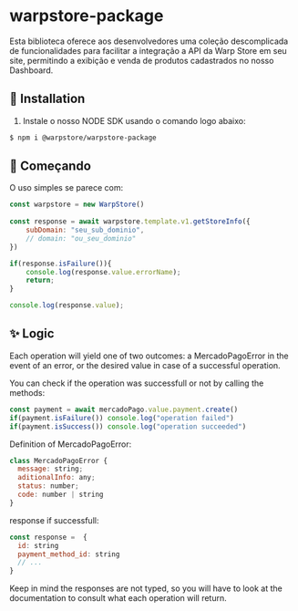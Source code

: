 # warpstore-package

Esta biblioteca oferece aos desenvolvedores uma coleção descomplicada de funcionalidades para facilitar a integração a API da Warp Store em seu site, permitindo a exibição e venda de produtos cadastrados no nosso Dashboard.
## 📲 Installation 

1. Instale o nosso NODE SDK usando o comando logo abaixo:
```sh
$ npm i @warpstore/warpstore-package
```


## 🌟 Começando

  O uso simples se parece com:

```javascript
const warpstore = new WarpStore()
    
const response = await warpstore.template.v1.getStoreInfo({
    subDomain: "seu_sub_dominio",
    // domain: "ou_seu_dominio" 
})

if(response.isFailure()){
    console.log(response.value.errorName);
    return;
}

console.log(response.value);
```

## ✨ Logic

  Each operation will yield one of two outcomes: a MercadoPagoError in the event of an error, or the desired value in case of a successful operation.

  You can check if the operation was successfull or not by calling the methods:
```javascript
const payment = await mercadoPago.value.payment.create()
if(payment.isFailure()) console.log("operation failed")
if(payment.isSuccess()) console.log("operation succeeded")
```
Definition of MercadoPagoError:
```javascript
class MercadoPagoError {
  message: string;
  aditionalInfo: any;
  status: number;
  code: number | string
}
```
response if successfull:
```javascript
const response =  {
  id: string
  payment_method_id: string
  // ...
}
```

  Keep in mind the responses are not typed, so you will have to look at the documentation to consult what each operation will return.
